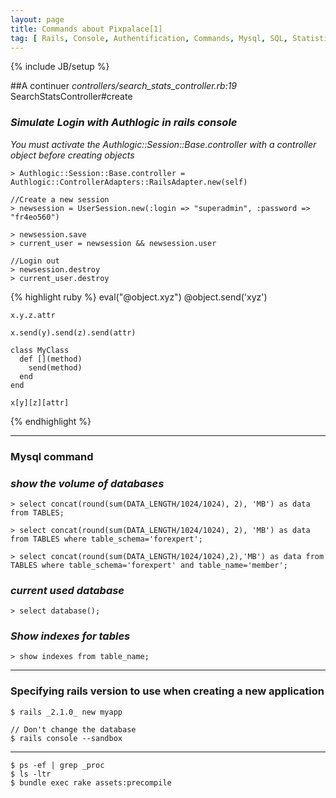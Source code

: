 ```yaml
---
layout: page
title: Commands about Pixpalace[1]
tag: [ Rails, Console, Authentification, Commands, Mysql, SQL, Statistic ]
---
```

{% include JB/setup %}

##A continuer
*controllers/search_stats_controller.rb:19* SearchStatsController#create




### *Simulate Login with Authlogic in rails console*
*You must activate the Authlogic::Session::Base.controller with a controller object before creating objects*  

	> Authlogic::Session::Base.controller = Authlogic::ControllerAdapters::RailsAdapter.new(self)
	
	//Create a new session
	> newsession = UserSession.new(:login => "superadmin", :password => "fr4eo560")
	
	> newsession.save
	> current_user = newsession && newsession.user
	
	//Login out
	> newsession.destroy
	> current_user.destroy
	
	
{% highlight ruby %}
	eval("@object.xyz")
	@object.send('xyz')
	
	x.y.z.attr
	
	x.send(y).send(z).send(attr)
	
	class MyClass
	  def [](method)
	    send(method)
	  end
	end
	
	x[y][z][attr]
{% endhighlight %}
	
	
	
	
---
### Mysql command

### *show the volume of databases*
	> select concat(round(sum(DATA_LENGTH/1024/1024), 2), 'MB') as data from TABLES;
	
	> select concat(round(sum(DATA_LENGTH/1024/1024), 2), 'MB') as data from TABLES where table_schema='forexpert';
	
	> select concat(round(sum(DATA_LENGTH/1024/1024),2),'MB') as data from TABLES where table_schema='forexpert' and table_name='member';


### *current used database*
	> select database();
	
### *Show indexes for tables*
	> show indexes from table_name;

---
### Specifying rails version to use when creating a new application

	$ rails _2.1.0_ new myapp 
	
	// Don't change the database
	$ rails console --sandbox
---

	$ ps -ef | grep _proc
	$ ls -ltr
	$ bundle exec rake assets:precompile
